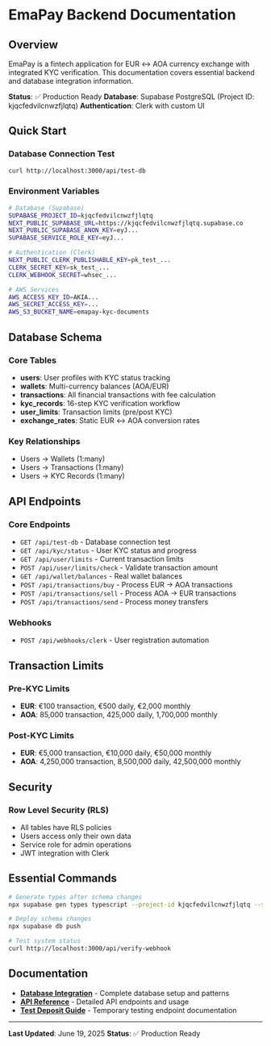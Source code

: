 # EmaPay Backend Documentation

## Overview

EmaPay is a fintech application for EUR ↔ AOA currency exchange with integrated KYC verification. This documentation covers essential backend and database integration information.

**Status**: ✅ Production Ready
**Database**: Supabase PostgreSQL (Project ID: kjqcfedvilcnwzfjlqtq)
**Authentication**: Clerk with custom UI

## Quick Start

### Database Connection Test
```bash
curl http://localhost:3000/api/test-db
```

### Environment Variables
```bash
# Database (Supabase)
SUPABASE_PROJECT_ID=kjqcfedvilcnwzfjlqtq
NEXT_PUBLIC_SUPABASE_URL=https://kjqcfedvilcnwzfjlqtq.supabase.co
NEXT_PUBLIC_SUPABASE_ANON_KEY=eyJ...
SUPABASE_SERVICE_ROLE_KEY=eyJ...

# Authentication (Clerk)
NEXT_PUBLIC_CLERK_PUBLISHABLE_KEY=pk_test_...
CLERK_SECRET_KEY=sk_test_...
CLERK_WEBHOOK_SECRET=whsec_...

# AWS Services
AWS_ACCESS_KEY_ID=AKIA...
AWS_SECRET_ACCESS_KEY=...
AWS_S3_BUCKET_NAME=emapay-kyc-documents
```

## Database Schema

### Core Tables
- **users**: User profiles with KYC status tracking
- **wallets**: Multi-currency balances (AOA/EUR)
- **transactions**: All financial transactions with fee calculation
- **kyc_records**: 16-step KYC verification workflow
- **user_limits**: Transaction limits (pre/post KYC)
- **exchange_rates**: Static EUR ↔ AOA conversion rates

### Key Relationships
- Users → Wallets (1:many)
- Users → Transactions (1:many)
- Users → KYC Records (1:many)

## API Endpoints

### Core Endpoints
- `GET /api/test-db` - Database connection test
- `GET /api/kyc/status` - User KYC status and progress
- `GET /api/user/limits` - Current transaction limits
- `POST /api/user/limits/check` - Validate transaction amount
- `GET /api/wallet/balances` - Real wallet balances
- `POST /api/transactions/buy` - Process EUR → AOA transactions
- `POST /api/transactions/sell` - Process AOA → EUR transactions
- `POST /api/transactions/send` - Process money transfers

### Webhooks
- `POST /api/webhooks/clerk` - User registration automation

## Transaction Limits

### Pre-KYC Limits
- **EUR**: €100 transaction, €500 daily, €2,000 monthly
- **AOA**: 85,000 transaction, 425,000 daily, 1,700,000 monthly

### Post-KYC Limits
- **EUR**: €5,000 transaction, €10,000 daily, €50,000 monthly
- **AOA**: 4,250,000 transaction, 8,500,000 daily, 42,500,000 monthly

## Security

### Row Level Security (RLS)
- All tables have RLS policies
- Users access only their own data
- Service role for admin operations
- JWT integration with Clerk

## Essential Commands

```bash
# Generate types after schema changes
npx supabase gen types typescript --project-id kjqcfedvilcnwzfjlqtq --schema public > src/types/database.types.ts

# Deploy schema changes
npx supabase db push

# Test system status
curl http://localhost:3000/api/verify-webhook
```

## Documentation

- **[Database Integration](./database-integration.md)** - Complete database setup and patterns
- **[API Reference](./api-reference.md)** - Detailed API endpoints and usage
- **[Test Deposit Guide](./test-deposit-guide.md)** - Temporary testing endpoint documentation

---

**Last Updated**: June 19, 2025
**Status**: ✅ Production Ready
